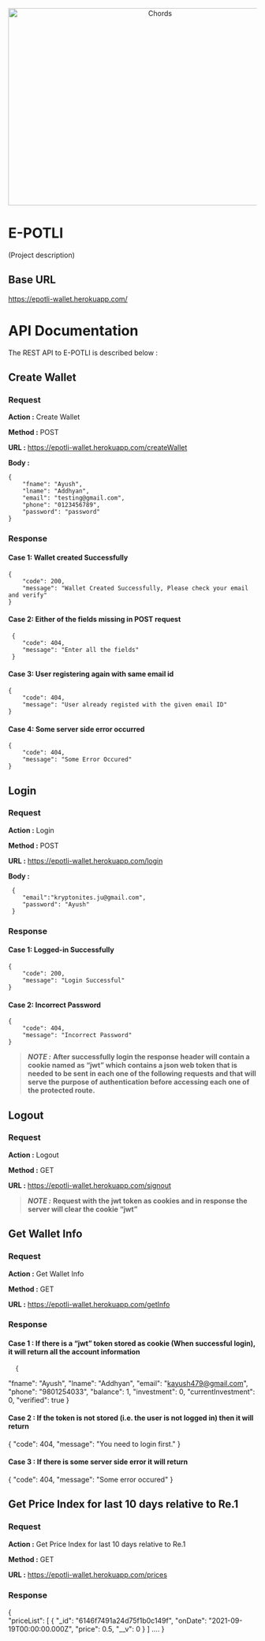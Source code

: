 <div align="center"> <img align="center" alt="Chords" src="https://user-images.githubusercontent.com/52379890/133371696-2488b42d-62fa-4210-b49f-9ebfea97fcd0.png" height='400' width='600'></div>

# E-POTLI
(Project description)

## Base URL

https://epotli-wallet.herokuapp.com/
    
    
# API Documentation
The REST API to E-POTLI is described below :

## Create Wallet

### Request

__Action  :__   Create Wallet

__Method  :__   POST

__URL     :__   https://epotli-wallet.herokuapp.com/createWallet

__Body    :__
  
    {
        "fname": "Ayush",
        "lname": "Addhyan",
        "email": "testing@gmail.com",
        "phone": "0123456789",
        "password": "password"
    }
    

### Response

#### Case 1: Wallet created Successfully

    {
        "code": 200,
        "message": "Wallet Created Successfully, Please check your email and verify"
    }



#### Case 2: Either of the fields missing in POST request

     {
        "code": 404,
        "message": "Enter all the fields"
     }

#### Case 3: User registering again with same email id

    {
        "code": 404,
        "message": "User already registed with the given email ID"
    }
    
#### Case 4: Some server side error occurred

    {
        "code": 404,
        "message": "Some Error Occured"
    } 



## Login

### Request

__Action  :__   Login

__Method  :__   POST

__URL     :__   https://epotli-wallet.herokuapp.com/login

__Body    :__
  
     {
        "email":"kryptonites.ju@gmail.com",
        "password": "Ayush"
     }
    

### Response

#### Case 1: Logged-in Successfully
    {
        "code": 200,
        "message": "Login Successful"
    }
    

#### Case 2: Incorrect Password
    {
        "code": 404,
        "message": "Incorrect Password"
    }



> **_NOTE  :_** **After successfully login the response header will contain a cookie named as “jwt” which contains a json web token that is needed to be sent in each one of the following requests and that will serve the purpose of authentication before accessing each one of the protected route.**


## Logout

### Request

__Action  :__   Logout

__Method  :__   GET

__URL     :__   https://epotli-wallet.herokuapp.com/signout


> **_NOTE  :_** **Request with the jwt token as cookies and in response the server will clear the cookie “jwt”**


## Get Wallet Info

### Request

__Action  :__   Get Wallet Info

__Method  :__   GET

__URL     :__   https://epotli-wallet.herokuapp.com/getInfo
  

### Response

#### Case 1 : If there is a “jwt” token stored as cookie (When successful login), it will return all the account information
      {
  "fname": "Ayush",
  "lname": "Addhyan",
  "email": "kayush479@gmail.com",
  "phone": "9801254033",
  "balance": 1,
  "investment": 0,
  "currentInvestment": 0,
  "verified": true
     }


#### Case 2 : If the token is not stored (i.e. the user is not logged in) then it will return 

  {
  "code": 404,
  "message": "You need to login first."
  }


#### Case 3 : If there is some server side error it will return 

  {
  "code": 404,
  "message": "Some error occured"
  }


## Get Price Index for last 10 days relative to Re.1

### Request

__Action    :__     Get Price Index for last 10 days relative to Re.1

__Method    :__     GET

__URL       :__     https://epotli-wallet.herokuapp.com/prices 
    

### Response

  {  
  "priceList": [
     {
      "_id": "6146f7491a24d75f1b0c149f",
      "onDate": "2021-09-19T00:00:00.000Z",
      "price": 0.5,
      "__v": 0
    }
    ] ....
  }  
    



